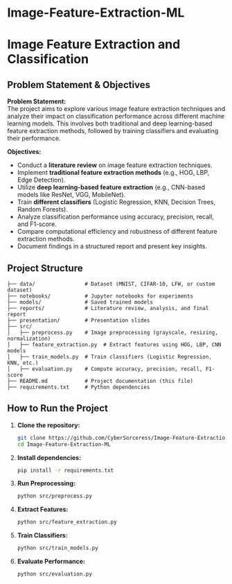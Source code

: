 # Image-Feature-Extraction-ML
# Image Feature Extraction and Classification

## Problem Statement & Objectives
**Problem Statement:**  
The project aims to explore various image feature extraction techniques and analyze their impact on classification performance across different machine learning models. This involves both traditional and deep learning-based feature extraction methods, followed by training classifiers and evaluating their performance.

**Objectives:**
- Conduct a **literature review** on image feature extraction techniques.
- Implement **traditional feature extraction methods** (e.g., HOG, LBP, Edge Detection).
- Utilize **deep learning-based feature extraction** (e.g., CNN-based models like ResNet, VGG, MobileNet).
- Train **different classifiers** (Logistic Regression, KNN, Decision Trees, Random Forests).
- Analyze classification performance using accuracy, precision, recall, and F1-score.
- Compare computational efficiency and robustness of different feature extraction methods.
- Document findings in a structured report and present key insights.

## Project Structure
```
├── data/                # Dataset (MNIST, CIFAR-10, LFW, or custom dataset)
├── notebooks/           # Jupyter notebooks for experiments
├── models/              # Saved trained models
├── reports/             # Literature review, analysis, and final report
├── presentation/        # Presentation slides
├── src/
│   ├── preprocess.py    # Image preprocessing (grayscale, resizing, normalization)
│   ├── feature_extraction.py  # Extract features using HOG, LBP, CNN models
│   ├── train_models.py  # Train classifiers (Logistic Regression, KNN, etc.)
│   ├── evaluation.py    # Compute accuracy, precision, recall, F1-score
├── README.md            # Project documentation (this file)
├── requirements.txt     # Python dependencies
```

## How to Run the Project
1. **Clone the repository:**
   ```sh
   git clone https://github.com/CyberSorceress/Image-Feature-Extraction-ML.git
   cd Image-Feature-Extraction-ML
   ```
2. **Install dependencies:**
   ```sh
   pip install -r requirements.txt
   ```
3. **Run Preprocessing:**
   ```sh
   python src/preprocess.py
   ```
4. **Extract Features:**
   ```sh
   python src/feature_extraction.py
   ```
5. **Train Classifiers:**
   ```sh
   python src/train_models.py
   ```
6. **Evaluate Performance:**
   ```sh
   python src/evaluation.py
   ```
